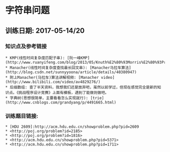 # 字符串问题
## 训练日期: 2017-05-14/20


### 知识点及参考链接
    * KMP(线性时间复杂度匹配子串): [阮一峰KMP](http://www.ruanyifeng.com/blog/2013/05/Knuth%E2%80%93Morris%E2%80%93Pratt_algorithm.html)
    * Manacher(线性时间复杂度查找最长回文串): [Manacher马拉车算法](http://blog.csdn.net/sunnyyoona/article/details/40380947)
    * 附上Manacher(马拉车)算法讲解视频: [Manacher video](http://www.bilibili.com/video/av4829276/)
    * 后缀数组: 查了半天资料，我想我们还是放弃吧，虽然以前学过，但现在感觉完全是新的知识点。《挑战程序设计竞赛》上面有模板，遇到了能做则做吧。
    * 字典树(思想很简单，主要看看怎么实现就行): [trie](http://www.cnblogs.com/grandyang/p/4491665.html)

### 训练题目链接:
    * [HDU 2609]:http://acm.hdu.edu.cn/showproblem.php?pid=2609
    * <http://poj.org/problem?id=2185>
    * <http://poj.org/problem?id=1816>
    * <http://acm.hdu.edu.cn/showproblem.php?pid=5371>
    * <http://acm.hdu.edu.cn/showproblem.php?pid=1711>

